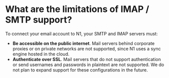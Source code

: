 <div id="container">

# What are the limitations of IMAP / SMTP support?

<div class="timeline-comment-wrapper js-comment-container">

<div id="issuecomment-162102445" class="comment previewable-edit timeline-comment js-comment js-task-list-container owner-comment current-user" data-body-version="2c4bbb9349b9d3fa995382d20a8c58be">

<div class="comment-content">

<div class="edit-comment-hide">

<div class="comment-body markdown-body markdown-format js-comment-body">

To connect your email account to N1, your SMTP and IMAP servers must:

*   **Be accessible on the public internet**. Mail servers behind corporate proxies or on private networks are not supported, since N1 uses a sync engine hosted in the cloud.
*   **Authenticate over SSL**. Mail servers that do not support authentication or send usernames and passwords in plaintext are not supported. We do not plan to expand support for these configurations in the future. 

</div>

</div>

</div>

</div>

</div>

</div>
